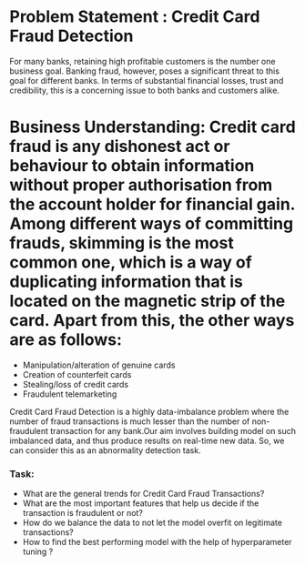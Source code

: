# Problem Statement : Credit Card Fraud Detection
For many banks, retaining high profitable customers is the number one business goal. Banking fraud, however, poses a significant threat to this goal for different banks. In terms of substantial financial losses, trust and credibility, this is a concerning issue to both banks and customers alike.

# Business Understanding: Credit card fraud is any dishonest act or behaviour to obtain information without proper authorisation from the account holder for financial gain. Among different ways of committing frauds, skimming is the most common one, which is a way of duplicating information that is located on the magnetic strip of the card. Apart from this, the other ways are as follows:

- Manipulation/alteration of genuine cards
- Creation of counterfeit cards
- Stealing/loss of credit cards
- Fraudulent telemarketing

Credit Card Fraud Detection is a highly data-imbalance problem where the number of fraud transactions is much lesser than the number of non-fraudulent transaction for any bank.Our aim involves building model on such imbalanced data, and thus produce results on real-time new data. So, we can consider this as an abnormality detection task.

### Task:

- What are the general trends for Credit Card Fraud Transactions?
- What are the most important features that help us decide if the transaction is fraudulent or not?
- How do we balance the data to not let the model overfit on legitimate transactions?
- How to find the best performing model with the help of hyperparameter tuning ?
